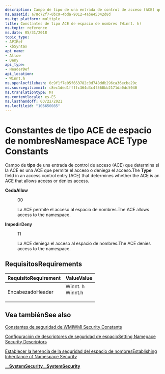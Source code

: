 ```yaml
---
description: Campo de tipo de una entrada de control de acceso (ACE) que determina si la ACE es una ACE que permite el acceso o deniega el acceso.
ms.assetid: a78c72f7-0bc0-4bda-9012-4abe45342d8d
ms.tgt_platform: multiple
title: Constantes de tipo ACE de espacio de nombres (Winnt. h)
ms.topic: reference
ms.date: 05/31/2018
topic_type:
- APIRef
- kbSyntax
api_name:
- Allow
- Deny
api_type:
- HeaderDef
api_location:
- Winnt.h
ms.openlocfilehash: 0c9f1f7e05f663782c0d748ddb296ca36ecbe29c
ms.sourcegitcommit: c8ec1ded1ffffc364d3c4f560bb2171da0dc5040
ms.translationtype: MT
ms.contentlocale: es-ES
ms.lasthandoff: 03/22/2021
ms.locfileid: "105650085"
---
```

# <a name="namespace-ace-type-constants"></a><span data-ttu-id="9f92a-103">Constantes de tipo ACE de espacio de nombres</span><span class="sxs-lookup"><span data-stu-id="9f92a-103">Namespace ACE Type Constants</span></span>

<span data-ttu-id="9f92a-104">Campo de **tipo** de una entrada de control de acceso (ACE) que determina si la ACE es una ACE que permite el acceso o deniega el acceso.</span><span class="sxs-lookup"><span data-stu-id="9f92a-104">The **Type** field in an access control entry (ACE) that determines whether the ACE is an ACE that allows access or denies access.</span></span>

<dl> <dt>

<span data-ttu-id="9f92a-105"><span id="Allow"></span><span id="allow"></span><span id="ALLOW"></span>**Ceda**</span><span class="sxs-lookup"><span data-stu-id="9f92a-105"><span id="Allow"></span><span id="allow"></span><span id="ALLOW"></span>**Allow**</span></span>
</dt> <dd> <dl> <dt>

<span data-ttu-id="9f92a-106">0</span><span class="sxs-lookup"><span data-stu-id="9f92a-106">0</span></span>
</dt> <dt>



<span data-ttu-id="9f92a-107">La ACE permite el acceso al espacio de nombres.</span><span class="sxs-lookup"><span data-stu-id="9f92a-107">The ACE allows access to the namespace.</span></span>


</dt> </dl> </dd> <dt>

<span data-ttu-id="9f92a-108"><span id="Deny"></span><span id="deny"></span><span id="DENY"></span>**Impedir**</span><span class="sxs-lookup"><span data-stu-id="9f92a-108"><span id="Deny"></span><span id="deny"></span><span id="DENY"></span>**Deny**</span></span>
</dt> <dd> <dl> <dt>

<span data-ttu-id="9f92a-109">1</span><span class="sxs-lookup"><span data-stu-id="9f92a-109">1</span></span>
</dt> <dt>



<span data-ttu-id="9f92a-110">La ACE deniega el acceso al espacio de nombres.</span><span class="sxs-lookup"><span data-stu-id="9f92a-110">The ACE denies access to the namespace.</span></span>


</dt> </dl> </dd> </dl>

## <a name="requirements"></a><span data-ttu-id="9f92a-111">Requisitos</span><span class="sxs-lookup"><span data-stu-id="9f92a-111">Requirements</span></span>



| <span data-ttu-id="9f92a-112">Requisito</span><span class="sxs-lookup"><span data-stu-id="9f92a-112">Requirement</span></span> | <span data-ttu-id="9f92a-113">Value</span><span class="sxs-lookup"><span data-stu-id="9f92a-113">Value</span></span> |
|-------------------|------------------------------------------------------------------------------------|
| <span data-ttu-id="9f92a-114">Encabezado</span><span class="sxs-lookup"><span data-stu-id="9f92a-114">Header</span></span><br/> | <dl> <span data-ttu-id="9f92a-115"><dt>Winnt. h</dt></span><span class="sxs-lookup"><span data-stu-id="9f92a-115"><dt>Winnt.h</dt></span></span> </dl> |



## <a name="see-also"></a><span data-ttu-id="9f92a-116">Vea también</span><span class="sxs-lookup"><span data-stu-id="9f92a-116">See also</span></span>

<dl> <dt>

[<span data-ttu-id="9f92a-117">Constantes de seguridad de WMI</span><span class="sxs-lookup"><span data-stu-id="9f92a-117">WMI Security Constants</span></span>](wmi-security-constants.md)
</dt> <dt>

[<span data-ttu-id="9f92a-118">Configuración de descriptores de seguridad de espacio</span><span class="sxs-lookup"><span data-stu-id="9f92a-118">Setting Namepace Security Descriptors</span></span>](setting-namespace-security-descriptors.md)
</dt> <dt>

[<span data-ttu-id="9f92a-119">Establecer la herencia de la seguridad del espacio de nombres</span><span class="sxs-lookup"><span data-stu-id="9f92a-119">Establishing Inheritance of Namespace Security</span></span>](establishing-inheritance-of-namespace-security.md)
</dt> <dt>

[<span data-ttu-id="9f92a-120">**\_\_SystemSecurity**</span><span class="sxs-lookup"><span data-stu-id="9f92a-120">**\_\_SystemSecurity**</span></span>](--systemsecurity.md)
</dt> </dl>

 

 




